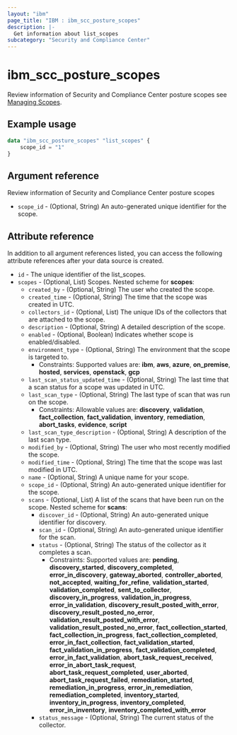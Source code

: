```yaml
---
layout: "ibm"
page_title: "IBM : ibm_scc_posture_scopes"
description: |-
  Get information about list_scopes
subcategory: "Security and Compliance Center"
---
```


# ibm_scc_posture_scopes

Review information of Security and Compliance Center posture scopes see [Managing Scopes](https://cloud.ibm.com/docs/security-compliance?topic=security-compliance-scopes).

## Example usage

```terraform
data "ibm_scc_posture_scopes" "list_scopes" {
	scope_id = "1"
}
```

## Argument reference

Review information of Security and Compliance Center posture scopes

* `scope_id` - (Optional, String) An auto-generated unique identifier for the scope.

## Attribute reference

In addition to all argument references listed, you can access the following attribute references after your data source is created.

* `id` - The unique identifier of the list_scopes.
* `scopes` - (Optional, List) Scopes.
Nested scheme for **scopes**:
	* `created_by` - (Optional, String) The user who created the scope.
	* `created_time` - (Optional, String) The time that the scope was created in UTC.
	* `collectors_id` - (Optional, List) The unique IDs of the collectors that are attached to the scope.
	* `description` - (Optional, String) A detailed description of the scope.
	* `enabled` - (Optional, Boolean) Indicates whether scope is enabled/disabled.
	* `environment_type` - (Optional, String) The environment that the scope is targeted to.
		* Constraints: Supported values are: **ibm**, **aws**, **azure**, **on_premise**, **hosted**, **services**, **openstack**, **gcp**
	* `last_scan_status_updated_time` - (Optional, String) The last time that a scan status for a scope was updated in UTC.
	* `last_scan_type` - (Optional, String) The last type of scan that was run on the scope.
		* Constraints: Allowable values are: **discovery**, **validation**, **fact_collection**, **fact_validation**, **inventory**, **remediation**, **abort_tasks**, **evidence**, **script**
	* `last_scan_type_description` - (Optional, String) A description of the last scan type.
	* `modified_by` - (Optional, String) The user who most recently modified the scope.
	* `modified_time` - (Optional, String) The time that the scope was last modified in UTC.
	* `name` - (Optional, String) A unique name for your scope.
	* `scope_id` - (Optional, String) An auto-generated unique identifier for the scope.
	* `scans` - (Optional, List) A list of the scans that have been run on the scope.
	Nested scheme for **scans**:
		* `discover_id` - (Optional, String) An auto-generated unique identifier for discovery.
		* `scan_id` - (Optional, String) An auto-generated unique identifier for the scan.
		* `status` - (Optional, String) The status of the collector as it completes a scan.
		  * Constraints: Supported values are: **pending**, **discovery_started**, **discovery_completed**, **error_in_discovery**, **gateway_aborted**, **controller_aborted**, **not_accepted**, **waiting_for_refine**, **validation_started**, **validation_completed**, **sent_to_collector**, **discovery_in_progress**, **validation_in_progress**, **error_in_validation**, **discovery_result_posted_with_error**, **discovery_result_posted_no_error**, **validation_result_posted_with_error**, **validation_result_posted_no_error**, **fact_collection_started**, **fact_collection_in_progress**, **fact_collection_completed**, **error_in_fact_collection**, **fact_validation_started**, **fact_validation_in_progress**, **fact_validation_completed**, **error_in_fact_validation**, **abort_task_request_received**, **error_in_abort_task_request**, **abort_task_request_completed**, **user_aborted**, **abort_task_request_failed**, **remediation_started**, **remediation_in_progress**, **error_in_remediation**, **remediation_completed**, **inventory_started**, **inventory_in_progress**, **inventory_completed**, **error_in_inventory**, **inventory_completed_with_error**
		* `status_message` - (Optional, String) The current status of the collector.


